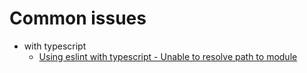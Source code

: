 # Common issues

- with typescript
  - [Using eslint with typescript - Unable to resolve path to module](https://stackoverflow.com/questions/55198502/using-eslint-with-typescript-unable-to-resolve-path-to-module)